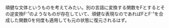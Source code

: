 頑健な文体というものを考えてみたい。別の言語に変換する関数をFとするとその逆変換F⁻¹のようなものが存在していて、頑健な表現なのであればFとF⁻¹を合成した関数Gを何度も適用しても元の状態に復元されるはず。